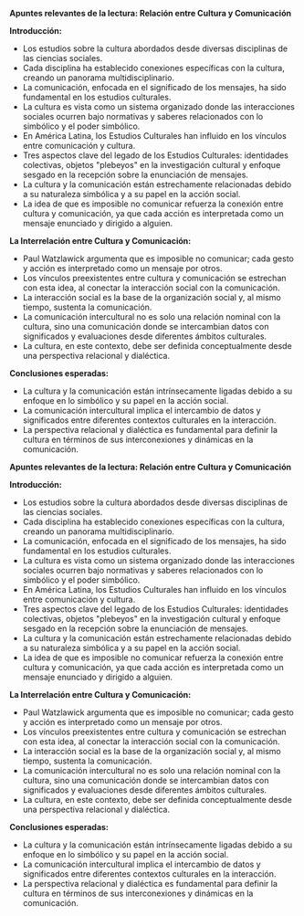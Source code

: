 **Apuntes relevantes de la lectura: Relación entre Cultura y Comunicación**

**Introducción:**
- Los estudios sobre la cultura abordados desde diversas disciplinas de las ciencias sociales.
- Cada disciplina ha establecido conexiones específicas con la cultura, creando un panorama multidisciplinario.
- La comunicación, enfocada en el significado de los mensajes, ha sido fundamental en los estudios culturales.
- La cultura es vista como un sistema organizado donde las interacciones sociales ocurren bajo normativas y saberes relacionados con lo simbólico y el poder simbólico.
- En América Latina, los Estudios Culturales han influido en los vínculos entre comunicación y cultura.
- Tres aspectos clave del legado de los Estudios Culturales: identidades colectivas, objetos "plebeyos" en la investigación cultural y enfoque sesgado en la recepción sobre la enunciación de mensajes.
- La cultura y la comunicación están estrechamente relacionadas debido a su naturaleza simbólica y a su papel en la acción social.
- La idea de que es imposible no comunicar refuerza la conexión entre cultura y comunicación, ya que cada acción es interpretada como un mensaje enunciado y dirigido a alguien.

**La Interrelación entre Cultura y Comunicación:**
- Paul Watzlawick argumenta que es imposible no comunicar; cada gesto y acción es interpretado como un mensaje por otros.
- Los vínculos preexistentes entre cultura y comunicación se estrechan con esta idea, al conectar la interacción social con la comunicación.
- La interacción social es la base de la organización social y, al mismo tiempo, sustenta la comunicación.
- La comunicación intercultural no es solo una relación nominal con la cultura, sino una comunicación donde se intercambian datos con significados y evaluaciones desde diferentes ámbitos culturales.
- La cultura, en este contexto, debe ser definida conceptualmente desde una perspectiva relacional y dialéctica.

**Conclusiones esperadas:**
- La cultura y la comunicación están intrínsecamente ligadas debido a su enfoque en lo simbólico y su papel en la acción social.
- La comunicación intercultural implica el intercambio de datos y significados entre diferentes contextos culturales en la interacción.
- La perspectiva relacional y dialéctica es fundamental para definir la cultura en términos de sus interconexiones y dinámicas en la comunicación.

**Apuntes relevantes de la lectura: Relación entre Cultura y Comunicación**

**Introducción:**
- Los estudios sobre la cultura abordados desde diversas disciplinas de las ciencias sociales.
- Cada disciplina ha establecido conexiones específicas con la cultura, creando un panorama multidisciplinario.
- La comunicación, enfocada en el significado de los mensajes, ha sido fundamental en los estudios culturales.
- La cultura es vista como un sistema organizado donde las interacciones sociales ocurren bajo normativas y saberes relacionados con lo simbólico y el poder simbólico.
- En América Latina, los Estudios Culturales han influido en los vínculos entre comunicación y cultura.
- Tres aspectos clave del legado de los Estudios Culturales: identidades colectivas, objetos "plebeyos" en la investigación cultural y enfoque sesgado en la recepción sobre la enunciación de mensajes.
- La cultura y la comunicación están estrechamente relacionadas debido a su naturaleza simbólica y a su papel en la acción social.
- La idea de que es imposible no comunicar refuerza la conexión entre cultura y comunicación, ya que cada acción es interpretada como un mensaje enunciado y dirigido a alguien.

**La Interrelación entre Cultura y Comunicación:**
- Paul Watzlawick argumenta que es imposible no comunicar; cada gesto y acción es interpretado como un mensaje por otros.
- Los vínculos preexistentes entre cultura y comunicación se estrechan con esta idea, al conectar la interacción social con la comunicación.
- La interacción social es la base de la organización social y, al mismo tiempo, sustenta la comunicación.
- La comunicación intercultural no es solo una relación nominal con la cultura, sino una comunicación donde se intercambian datos con significados y evaluaciones desde diferentes ámbitos culturales.
- La cultura, en este contexto, debe ser definida conceptualmente desde una perspectiva relacional y dialéctica.

**Conclusiones esperadas:**
- La cultura y la comunicación están intrínsecamente ligadas debido a su enfoque en lo simbólico y su papel en la acción social.
- La comunicación intercultural implica el intercambio de datos y significados entre diferentes contextos culturales en la interacción.
- La perspectiva relacional y dialéctica es fundamental para definir la cultura en términos de sus interconexiones y dinámicas en la comunicación.